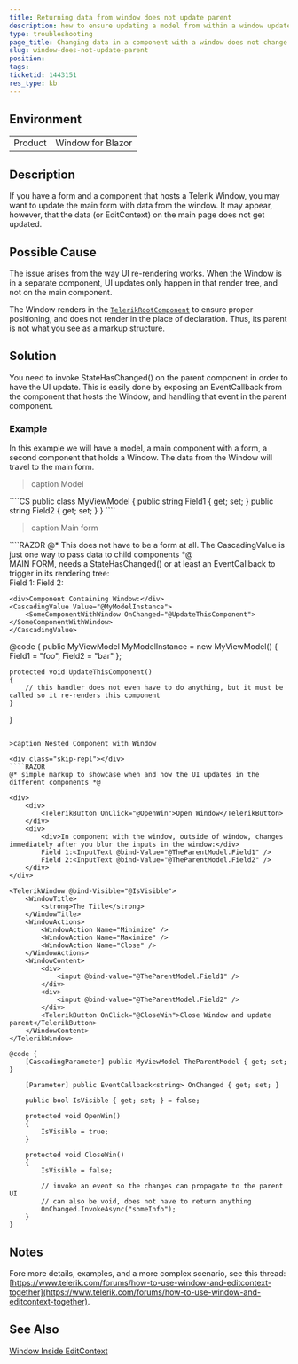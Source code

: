 ```yaml
---
title: Returning data from window does not update parent
description: how to ensure updating a model from within a window updates the parent.
type: troubleshooting
page_title: Changing data in a component with a window does not change the parent
slug: window-does-not-update-parent
position: 
tags: 
ticketid: 1443151
res_type: kb
---
```


## Environment
<table>
	<tbody>
		<tr>
			<td>Product</td>
			<td>Window for Blazor</td>
		</tr>
	</tbody>
</table>


## Description
If you have a form and a component that hosts a Telerik Window, you may want to update the main form with data from the window. It may appear, however, that the data (or EditContext) on the main page does not get updated.

## Possible Cause
The issue arises from the way UI re-rendering works. When the Window is in a separate component, UI updates only happen in that render tree, and not on the main component. 

The Window renders in the [`TelerikRootComponent`](slug:rootcomponent-overview) to ensure proper positioning, and does not render in the place of declaration. Thus, its parent is not what you see as a markup structure.

## Solution
You need to invoke StateHasChanged() on the parent component in order to have the UI update. This is easily done by exposing an EventCallback from the component that hosts the Window, and handling that event in the parent component.

### Example

In this example we will have a model, a main component with a form, a second component that holds a Window. The data from the Window will travel to the main form.

>caption Model

<div class="skip-repl"></div>
````CS
public class MyViewModel
{
    public string Field1 { get; set; }
    public string Field2 { get; set; }
}
````

>caption Main form

<div class="skip-repl"></div>
````RAZOR
@* This does not have to be a form at all. The CascadingValue is just one way to pass data to child components *@

<EditForm Model="@MyModelInstance">
    <div>MAIN FORM, needs a StateHasChanged() or at least an EventCallback to trigger in its rendering tree:</div>
    <div>
        Field 1: <InputText @bind-Value="@MyModelInstance.Field1"></InputText>
        Field 2: <InputText @bind-Value="@MyModelInstance.Field2"></InputText>
    </div>

    <div>Component Containing Window:</div>
    <CascadingValue Value="@MyModelInstance">
        <SomeComponentWithWindow OnChanged="@UpdateThisComponent"></SomeComponentWithWindow>
    </CascadingValue>
</EditForm>


@code {
    public MyViewModel MyModelInstance = new MyViewModel() { Field1 = "foo", Field2 = "bar" };

    protected void UpdateThisComponent()
    {
        // this handler does not even have to do anything, but it must be called so it re-renders this component
    }
}
````

>caption Nested Component with Window

<div class="skip-repl"></div>
````RAZOR
@* simple markup to showcase when and how the UI updates in the different components *@

<div>
    <div>
        <TelerikButton OnClick="@OpenWin">Open Window</TelerikButton>
    </div>
    <div>
        <div>In component with the window, outside of window, changes immediately after you blur the inputs in the window:</div>
        Field 1:<InputText @bind-Value="@TheParentModel.Field1" />
        Field 2:<InputText @bind-Value="@TheParentModel.Field2" />
    </div>
</div>

<TelerikWindow @bind-Visible="@IsVisible">
    <WindowTitle>
        <strong>The Title</strong>
    </WindowTitle>
    <WindowActions>
        <WindowAction Name="Minimize" />
        <WindowAction Name="Maximize" />
        <WindowAction Name="Close" />
    </WindowActions>
    <WindowContent>
        <div>
            <input @bind-value="@TheParentModel.Field1" />
        </div>
        <div>
            <input @bind-value="@TheParentModel.Field2" />
        </div>
        <TelerikButton OnClick="@CloseWin">Close Window and update parent</TelerikButton>
    </WindowContent>
</TelerikWindow>

@code {
    [CascadingParameter] public MyViewModel TheParentModel { get; set; }

    [Parameter] public EventCallback<string> OnChanged { get; set; }

    public bool IsVisible { get; set; } = false;

    protected void OpenWin()
    {
        IsVisible = true;
    }

    protected void CloseWin()
    {
        IsVisible = false;

        // invoke an event so the changes can propagate to the parent UI
        // can also be void, does not have to return anything
        OnChanged.InvokeAsync("someInfo");
    }
}
````

## Notes

Fore more details, examples, and a more complex scenario, see this thread: [https://www.telerik.com/forums/how-to-use-window-and-editcontext-together](https://www.telerik.com/forums/how-to-use-window-and-editcontext-together).

## See Also

[Window Inside EditContext](slug:window-in-form-edit-context)
